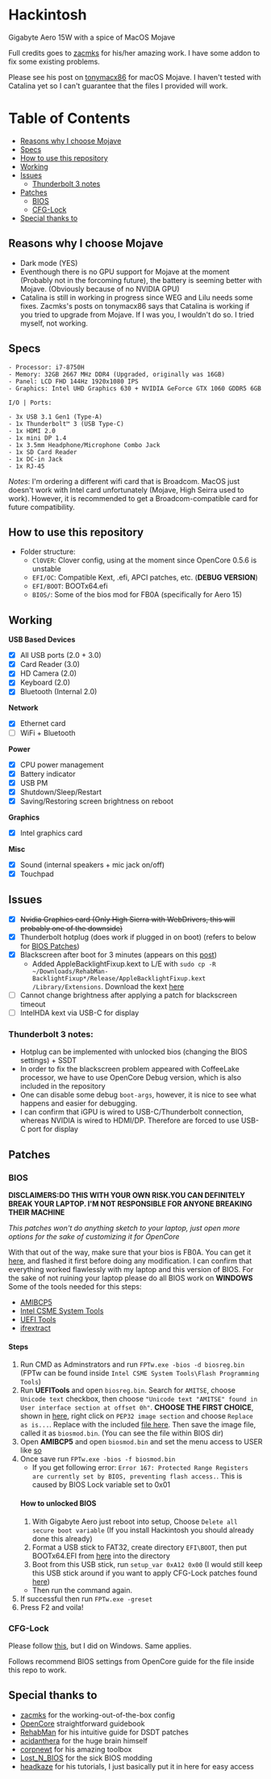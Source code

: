 # Hackintosh
Gigabyte Aero 15W with a spice of MacOS Mojave

Full credits goes to [zacmks](https://github.com/zacmks/Hackintosh-Aero-15X) for his/her amazing work. I have some addon to fix some existing problems.

Please see his post on [tonymacx86](https://www.tonymacx86.com/threads/guide-aero-15x-v8-mojave-catalina.287164/) for macOS Mojave. I haven't tested with Catalina yet so I can't guarantee that the files I provided will work. 

# Table of Contents
* [Reasons why I choose Mojave](#reasons-why-i-choose-mojave)
* [Specs](#specs)
* [How to use this repository](#how-to-use-this-repository)
* [Working](#working)
* [Issues](#issues)
    * [Thunderbolt 3 notes](#thunderbolt-3-notes)
* [Patches](#patches)
    * [BIOS](#bios)
    * [CFG-Lock](#cfg-lock)
* [Special thanks to](#special-thanks-to)


## Reasons why I choose Mojave
* Dark mode (YES)
* Eventhough there is no GPU support for Mojave at the moment (Probably not in the forcoming future), the battery is seeming better with Mojave. (Obviously because of no NVIDIA GPU)
* Catalina is still in working in progress since WEG and Lilu needs some fixes. Zacmks's posts on tonymacx86 says that Catalina is working if you tried to upgrade from Mojave. If I was you, I wouldn't do so. I tried myself, not working.

## Specs
```
- Processor: i7-8750H
- Memory: 32GB 2667 MHz DDR4 (Upgraded, originally was 16GB)
- Panel: LCD FHD 144Hz 1920x1080 IPS
- Graphics: Intel UHD Graphics 630 + NVIDIA GeForce GTX 1060 GDDR5 6GB

I/O | Ports:

- 3x USB 3.1 Gen1 (Type-A)
- 1x Thunderbolt™ 3 (USB Type-C)
- 1x HDMI 2.0
- 1x mini DP 1.4
- 1x 3.5mm Headphone/Microphone Combo Jack
- 1x SD Card Reader
- 1x DC-in Jack
- 1x RJ-45
```
_Notes_: I'm ordering a different wifi card that is Broadcom. MacOS just doesn't work with Intel card unfortunately (Mojave, High Seirra used to work). However, it is recommended to get a Broadcom-compatible card for future compatibility. 

## How to use this repository
- Folder structure:
	* `ClOVER`: Clover config, using at the moment since OpenCore 0.5.6 is unstable
    * `EFI/OC`: Compatible Kext, .efi, APCI patches, etc. (__DEBUG VERSION__)
    * `EFI/BOOT`: BOOTx64.efi 
    * `BIOS/`: Some of the bios mod for FB0A (specifically for Aero 15)

## Working
**USB Based Devices**
- [x] All USB ports (2.0 + 3.0)
- [x] Card Reader (3.0)
- [x] HD Camera (2.0)
- [x] Keyboard (2.0)
- [x] Bluetooth (Internal 2.0)

**Network**
- [x] Ethernet card
- [ ] WiFi + Bluetooth

**Power**
- [x] CPU power management
- [x] Battery indicator
- [x] USB PM
- [x] Shutdown/Sleep/Restart
- [x] Saving/Restoring screen brightness on reboot

**Graphics**
- [x] Intel graphics card

**Misc**
- [x] Sound (internal speakers + mic jack on/off)
- [x] Touchpad

## Issues
- [x] ~~Nvidia Graphics card (Only High Sierra with WebDrivers, this will probably one of the downside)~~
- [x] Thunderbolt hotplug (does work if plugged in on boot) (refers to below for [BIOS Patches](#patches))
- [x] Blackscreen after boot for 3 minutes (appears on this [post](https://www.tonymacx86.com/threads/bug-black-screen-3-minutes-after-booting-coffeelake-uhd-630.261131/))
    * Added AppleBacklightFixup.kext to L/E with `sudo cp -R ~/Downloads/RehabMan-BacklightFixup*/Release/AppleBacklightFixup.kext /Library/Extensions`. Download the kext [here](https://bitbucket.org/RehabMan/applebacklightfixup/downloads/)
- [ ] Cannot change brightness after applying a patch for blackscreen timeout 
- [ ] IntelHDA kext via USB-C for display

### Thunderbolt 3 notes:
- Hotplug can be implemented with unlocked bios (changing the BIOS settings) + SSDT
- In order to fix the blackscreen problem appeared with CoffeeLake processor, we have to use OpenCore Debug version, which is also included in the repository
- One can disable some debug `boot-args`, however, it is nice to see what happens and easier for debugging.
- I can confirm that iGPU is wired to USB-C/Thunderbolt connection, whereas NVIDIA is wired to HDMI/DP. Therefore are forced to use USB-C port for display


## Patches
### BIOS
**DISCLAIMERS:DO THIS WITH YOUR OWN RISK.YOU CAN DEFINITELY BREAK YOUR LAPTOP. I'M NOT RESPONSIBLE FOR ANYONE BREAKING THEIR MACHINE**

_This patches won't do anything sketch to your laptop, just open more options for the sake of customizing it for OpenCore_

With that out of the way, make sure that your bios is FB0A. You can get it [here](https://www.gigabyte.com/us/Laptop/AERO-15X--i7-8750H/support#support-dl-bios), and flashed it first before doing any modification. I can confirm that everything worked flawlessly with my laptop and this version of BIOS.
For the sake of not ruining your laptop please do all BIOS work on **WINDOWS**
Some of the tools needed for this steps:
* [AMIBCP5](https://www.mediafire.com/file/ckao23pe57ny7jm/AMIBCP_5.02.0031.rar/file)
* [Intel CSME System Tools](https://mega.nz/#!XVkVXAaK!dFW5kcWoCCsxR1cif5EdaQ-c1jKYePDCxKrK9JV_Whw)
* [UEFI Tools](https://github.com/LongSoft/UEFITool/releases/tag/0.26.0)
* [ifrextract](https://github.com/LongSoft/Universal-IFR-Extractor/releases/)

#### Steps
1. Run CMD as Adminstrators and run `FPTw.exe -bios -d biosreg.bin` (FPTw can be found inside `Intel CSME System Tools\Flash Programming Tools`)
2. Run **UEFITools** and open `biosreg.bin`. Search for `AMITSE`, choose `Unicode text` checkbox, then choose `"Unicode text "AMITSE" found in User interface section at offset 0h"`. **CHOOSE THE FIRST CHOICE**, shown in [here](https://i.imgur.com/82E3uSV.jpg), right click on `PEP32 image section` and choose `Replace as is...`. Replace with the included [file here](BIOS/Section_PE32_image_AMITSE_unlocked_bios_settings_FB0A.sct). Then save the image file, called it as `biosmod.bin`.
(You can see the file within BIOS dir)
3. Open **AMIBCP5** and open `biosmod.bin` and set the menu access to USER like [so](https://i.imgur.com/BnkU0RW.jpg)
4. Once save run `FPTw.exe -bios -f biosmod.bin`
    * If you get following error: `Error 167: Protected Range Registers are currently set by BIOS, preventing flash access.`. This is caused by BIOS Lock variable set to 0x01
    #### How to unlocked BIOS
    1. With Gigabyte Aero just reboot into setup, Choose `Delete all secure boot variable` (If you install Hackintosh you should already done this already)
    2. Format a USB stick to FAT32, create directory `EFI\BOOT`, then put BOOTx64.EFI from [here](brains.by/posts/bootx64.7z) into the directory
    3. Boot from this USB stick, run `setup_var 0xA12 0x00` (I would still keep this USB stick around if you want to apply CFG-Lock patches found [here](https://khronokernel.github.io/Opencore-Vanilla-Desktop-Guide/extras/msr-lock.html))
    * Then run the command again.
5. If successful then run `FPTw.exe -greset`
6. Press F2 and voila!
### CFG-Lock
Please follow [this](https://khronokernel.github.io/Opencore-Vanilla-Desktop-Guide/extras/msr-lock.html), but I did on Windows. Same applies.

Follows recommend BIOS settings from OpenCore guide for the file inside this repo to work.

## Special thanks to 
* [zacmks](https://github.com/zacmks) for the working-out-of-the-box config
* [OpenCore](https://khronokernel.github.io/Opencore-Vanilla-Desktop-Guide/) straightforward guidebook
* [RehabMan](https://github.com/RehabMan) for his intuitive guide for DSDT patches
* [acidanthera](https://github.com/acidanthera) for the huge brain himself
* [corpnewt](https://github.com/corpnewt) for his amazing toolbox
* [Lost_N_BIOS](https://www.bios-mods.com/forum/Thread-REQUEST-Unlock-BIOS-for-Gigabyte-Aero-15x-v8?pid=154664#pid154664) for the sick BIOS modding
* [headkaze](https://www.bios-mods.com/forum/Thread-Gigabyte-Aero-15-v8-FB0A-BIOS-Unlocked) for his tutorials, I just basically put it in here for easy access
